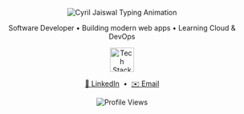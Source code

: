 <p align="center">
  <img 
    src="https://readme-typing-svg.demolab.com?font=Fira+Code&weight=500&size=30&pause=1000&color=6D00FF&center=true&vCenter=true&width=600&lines=Hi,+I'm+Cyril+Jaiswal+👋" 
    alt="Cyril Jaiswal Typing Animation" 
  />
</p>

<p align="center">
  Software Developer • Building modern web apps • Learning Cloud & DevOps
</p>

<p align="center">
  <img src="https://skillicons.dev/icons?i=react,python,html,css,javascript" height="48" alt="Tech Stack" />
</p>

<p align="center">
  <a href="https://www.linkedin.com/in/cyriljaiswal/" target="_blank">💼 LinkedIn</a> &nbsp;•&nbsp;
  <a href="mailto:cyriljaiswal@gmail.com">✉️ Email</a>
</p>

<p align="center">
  <img 
    src="https://komarev.com/ghpvc/?username=cyriljaiswal&style=flat-square&color=6D00FF" 
    alt="Profile Views" 
  />
</p>
